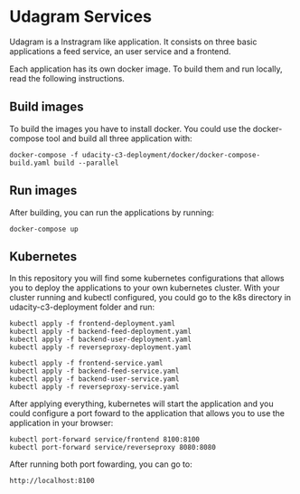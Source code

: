 # Udagram Services

Udagram is a Instragram like application. It consists on three basic applications a feed service, an user service and a frontend.

Each application has its own docker image. To build them and run locally, read the following instructions.

## Build images

To build the images you have to install docker. You could use the docker-compose tool and build all three application with:

`docker-compose -f udacity-c3-deployment/docker/docker-compose-build.yaml build --parallel`

## Run images
After building, you can run the applications by running:

`docker-compose up`

## Kubernetes
In this repository you will find some kubernetes configurations that allows you to deploy the applications to your own kubernetes cluster. With your cluster running and kubectl configured, you could go to the k8s directory in udacity-c3-deployment folder and run:

```
kubectl apply -f frontend-deployment.yaml
kubectl apply -f backend-feed-deployment.yaml
kubectl apply -f backend-user-deployment.yaml
kubectl apply -f reverseproxy-deployment.yaml

kubectl apply -f frontend-service.yaml
kubectl apply -f backend-feed-service.yaml
kubectl apply -f backend-user-service.yaml
kubectl apply -f reverseproxy-service.yaml
```

After applying everything, kubernetes will start the application and you could configure a port foward to the application that allows you to use the application in your browser:

```
kubectl port-forward service/frontend 8100:8100
kubectl port-forward service/reverseproxy 8080:8080
```

After running both port fowarding, you can go to:

`http://localhost:8100`
